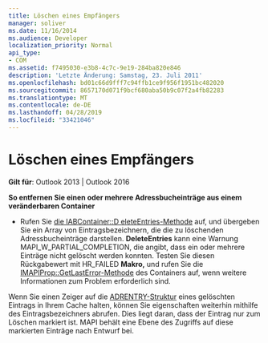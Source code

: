 ```yaml
---
title: Löschen eines Empfängers
manager: soliver
ms.date: 11/16/2014
ms.audience: Developer
localization_priority: Normal
api_type:
- COM
ms.assetid: f7495030-e3b8-4c7c-9e19-284ba820e846
description: 'Letzte Änderung: Samstag, 23. Juli 2011'
ms.openlocfilehash: bd01c66d9fff7c94ffb1ce9f956f1951bc482020
ms.sourcegitcommit: 8657170d071f9bcf680aba50b9c07f2a4fb82283
ms.translationtype: MT
ms.contentlocale: de-DE
ms.lasthandoff: 04/28/2019
ms.locfileid: "33421046"
---
```

# <a name="deleting-a-recipient"></a>Löschen eines Empfängers

  
  
**Gilt für**: Outlook 2013 | Outlook 2016 
  
 **So entfernen Sie einen oder mehrere Adressbucheinträge aus einem veränderbaren Container**
  
- Rufen Sie [die IABContainer::D eleteEntries-Methode](iabcontainer-deleteentries.md) auf, und übergeben Sie ein Array von Eintragsbezeichnern, die die zu löschenden Adressbucheinträge darstellen. **DeleteEntries** kann eine Warnung MAPI_W_PARTIAL_COMPLETION, die angibt, dass ein oder mehrere Einträge nicht gelöscht werden konnten. Testen Sie diesen Rückgabewert mit HR_FAILED **Makro,** und rufen Sie die [IMAPIProp::GetLastError-Methode](imapiprop-getlasterror.md) des Containers auf, wenn weitere Informationen zum Problem erforderlich sind. 
    
Wenn Sie einen Zeiger auf die [ADRENTRY-Struktur](adrentry.md) eines gelöschten Eintrags in Ihrem Cache halten, können Sie eigenschaften weiterhin mithilfe des Eintragsbezeichners abrufen. Dies liegt daran, dass der Eintrag nur zum Löschen markiert ist. MAPI behält eine Ebene des Zugriffs auf diese markierten Einträge nach Entwurf bei. 
  

